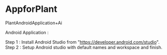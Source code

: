 # AppforPlant
PlantAndroidApplication+Ai

Android Application :

Step 1 : Install Android Studio from "https://developer.android.com/studio".
Step 2 : Setup Android studio with default names and workspace and finish.
